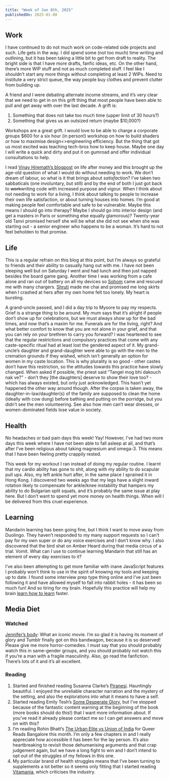 ```yaml
---
title: "Week of Jan 8th, 2025"
publishedOn: 2025-01-08
---
```


## Work

I have continued to do not much work on code-related side projects and such. Life gets in the way. I did spend some (not too much) time writing and outlining, but it has been taking a little bit to get from draft to reality. The bright side is that I have more drafts, fanfic ideas, etc. On the other hand, there’s more WIP stuff and not as much completed stuff. I feel like I shouldn’t start any more things without completing at least 2 WIPs. Need to institute a very strict queue, the way people buy clothes and prevent clutter from building up.

A friend and I were debating alternate income streams, and it’s very clear that we need to get in on this grift thing that most people have been able to pull and get away with over the last decade. A grift is:

1. Something that does not take too much time (upper limit of 30 hours?)
2. Something that gives us an outsized return (maybe $10,000?)

Workshops are a great grift. I would love to be able to charge a corporate groups $600 for a six hour (in person!) workshop on how to build shaders or how to maximise design<>engineering efficiency. But the thing that got us most excited was teaching tech-bros how to keep house. Maybe one day I will write a quick and dirty and put it on gumroad and offer individual consultations to help.

I read [Vinay Hiremath’s blogpost](https://vinay.sh/i-am-rich-and-have-no-idea-what-to-do-with-my-life/) on life after money and this brought up the age-old question of what I would do without needing to work. We don’t dream of labour, so what is it that brings about _satisfaction_? I’ve taken two sabbaticals (one involuntary, but still) and by the end of both I just got back to ~~work~~writing code with increased purpose and vigour. When I think about not needing to work for a living, I think about talking to people to increase their own life satisfaction, or about turning houses into homes. I’m good at making people feel comfortable and safe to be vulnerable. Maybe this means I should go into therapy? Maybe I should go into interior design (and get a masters in Paris or something else equally glamorous)? Twenty-year old Tanvi promised herself she will be what she did not see when she was starting out - a senior engineer who happens to be a woman. It’s hard to not feel beholden to that promise.

## Life

This is a regular refrain on this blog at this point, but I’m always so grateful to friends and their ability to casually hang out with me. I have not been sleeping well but on Saturday I went and had lunch and then just napped besides the board game gang. Another time I was working from a cafe alone and ran out of battery on all my devices so [Sohom](https://signalshore.github.io/) came and rescued me with many chargers. [Shruti](https://www.shrutisunderraman.com/) made me chai and promised me long skirts when I crashed at hers after my own home felt too lonely. My heart is bursting.

A grand-uncle passed, and I did a day trip to Mysore to pay my respects. Grief is a strange thing to be around. My mum says that it’s alright if people don’t show up for celebrations, but we must always show up for the bad times, and now that’s a maxim for me. Funerals are for the living, right? And what better comfort to know that you are not alone in your grief, and that you can rely on your brethren to carry you forward? I was heartened to see that the regular restrictions and compulsory practices that come with any caste-specific ritual had at least lost the gendered aspect of it. My grand-uncle’s daughter and grand-daughter were able to go with the men to the cremation grounds if they wished, which isn’t generally an option for women in my caste location. This is why plurality is so good - other castes don’t have this restriction, so the attitudes towards this practice have slowly changed. When asked if possible, the priest said “Tangel mog bhi dakouch nak ve?” - don’t they [the daughters] deserve to show their love too? - which has always existed, but only just acknowledged. This hasn’t yet happened the other way around though. After the corpse is taken away, the daughter-in-law/daughter(s) of the family are supposed to clean the home (ideally with cow dung) before bathing and putting on the porridge, but you didn’t see the men volunteering. See also how men can’t wear dresses, or women-dominated fields lose value in society.

## Health

No headaches or bad pain days this week! Yay! However, I’ve had two more days this week where I have not been able to fall asleep at all, and that’s after I’ve been religious about taking magnesium and omega-3. This means that I have been feeling pretty crappily rested.

This week for my workout I ran instead of doing my regular routine. I learnt that my cardio ability has gone to shit, along with my ability to do scapular pull ups. Also, my left ankle hurt after, in the same place I sprained it in Hong Kong. I discovered two weeks ago that my legs have a slight inward rotation likely to compensate for ankle/knee instability that hampers my ability to do Bulgarian split squats, and it’s probably the same issue at play here. But I don’t want to spend yet more money on health things. When will I be delivered from this cruel experience.

## Learning

Mandarin learning has been going fine, but I think I want to move away from Duolingo. They haven’t responded to my many support requests so I can’t pay for my own super or do any voice exercises and I don’t know why. I also discovered that the bird shat on Amber Heard during that media circus of a trial. Vomit. What can I use to continue learning Mandarin that still has an element of every day exercises to it?

I’ve also been attempting to get more familiar with inane JavaScript features I probably won’t think to use in the spirit of knowing my tools and keeping up to date. I found some interview prep type thing online and I’ve just been following it and have allowed myself to fall into rabbit holes - it has been so much fun! And so tiring for my brain. Hopefully this practice will help my brain [learn how to learn](https://x.com/tanvibhakta_/status/1061713297970511874) faster.

## Media Diet

### Watched

[Jennifer’s body](https://letterboxd.com/film/jennifers-body/): What an iconic movie. I’m so glad it is having its moment of glory and Tumblr finally got on this bandwagon, because it is so deserved! Please give me more horror-comedies. I must say that you should probably watch this in same-gender groups, and you should probably not watch this if you’re a man with a fragile masculinity. Also, go read the fanfiction. There’s lots of it and it’s all excellent.

### Reading

1. Started and finished reading Susanna Clarke’s [Piranesi](https://www.goodreads.com/book/show/50202953-piranesi). Hauntingly beautiful. I enjoyed the unreliable character narration and the mystery of the setting, and also the explorations into what it means to have a self.
2. Started reading Emily Tesh’s [Some Desperate Glory](https://www.goodreads.com/book/show/58388343-some-desperate-glory), but I’ve stopped because of the fantastic content warning at the beginning of the book (more books should do this!) that I want more information about. If you’ve read it already please contact me so I can get answers and move on with this?
3. I’m reading Rohin Bhatt’s [The Urban Elite vs Union of India](https://www.goodreads.com/book/show/219623721-the-urban-elite-v-union-of-india) for Queer Reads Bangalore this month. I’m only a few chapters in and I really appreciate how accessible it has been for the lay person. It’s also heartbreaking to revisit those dehumanising arguments and that crap judgement again, but we have a long fight to win and I don’t intend to opt out of the struggles of my fellows in this one.
4. My particular brand of health struggles means that I’ve been turning to supplements a lot better so it seems only fitting that I started reading [Vitamania](https://www.goodreads.com/book/show/22571764-vitamania), which criticises the industry.
